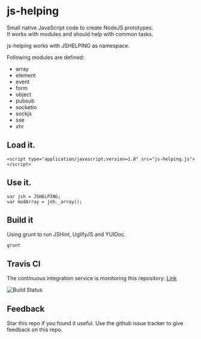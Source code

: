# js-helping

Small native JavaScript code to create NodeJS prototypes.  
It works with modules and should help with common tasks.  

js-helping works with JSHELPING as namespace.  

Following modules are defined:    
* array
* element
* event
* form
* object
* pubsub
* socketio
* sockjs
* sse
* xhr

## Load it.

    <script type="application/javascript;version=1.8" src="js-helping.js"></script>

## Use it.

    var jsh = JSHELPING;
    var modArray = jsh._array();

## Build it

Using grunt to run JSHint, UglifyJS and YUIDoc.  

    grunt

## Travis CI

The continuous integration service is monitoring this repository: [Link](https://travis-ci.org/DBProductions/js-helping)

![Build Status](https://travis-ci.org/DBProductions/js-helping.svg?branch=master)

## Feedback
Star this repo if you found it useful. Use the github issue tracker to give feedback on this repo.